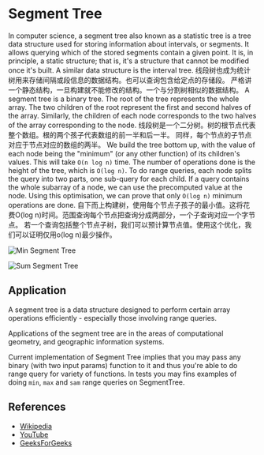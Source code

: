 # Segment Tree

In computer science, a segment tree also known as a statistic tree 
is a tree data structure used for storing information about intervals, 
or segments. It allows querying which of the stored segments contain 
a given point. It is, in principle, a static structure; that is, 
it's a structure that cannot be modified once it's built. A similar 
data structure is the interval tree.
线段树也成为统计树用来存储间隔或段信息的数据结构。也可以查询包含给定点的存储段。
严格讲一个静态结构，一旦构建就不能修改的结构。一个与分割树相似的数据结构。
A segment tree is a binary tree. The root of the tree represents the 
whole array. The two children of the root represent the 
first and second halves of the array. Similarly, the 
children of each node corresponds to the two halves of 
the array corresponding to the node.
线段树是一个二分树。树的根节点代表整个数组。根的两个孩子代表数组的前一半和后一半。
同样，每个节点的子节点对应于节点对应的数组的两半。
We build the tree bottom up, with the value of each node 
being the "minimum" (or any other function) of its children's values. This will 
take `O(n log n)` time. The number 
of operations done is the height of the tree, which 
is `O(log n)`. To do range queries, each node splits the 
query into two parts, one sub-query for each child. 
If a query contains the whole subarray of a node, we 
can use the precomputed value at the node. Using this 
optimisation, we can prove that only `O(log n)` minimum 
operations are done.
自下而上构建树，使用每个节点子孩子的最小值。这将花费O(log n)时间。范围查询每个节点把查询分成两部分，一个子查询对应一个字节点。
若一个查询包括整个节点子树，我们可以预计算节点值。使用这个优化，我们可以证明仅用o(log n)最少操作。

![Min Segment Tree](https://www.geeksforgeeks.org/wp-content/uploads/RangeMinimumQuery.png)

![Sum Segment Tree](https://www.geeksforgeeks.org/wp-content/uploads/segment-tree1.png)

## Application

A segment tree is a data structure designed to perform 
certain array operations efficiently - especially those 
involving range queries.

Applications of the segment tree are in the areas of computational geometry, 
and geographic information systems.

Current implementation of Segment Tree implies that you may
pass any binary (with two input params) function to it and 
thus you're able to do range query for variety of functions.
In tests you may fins examples of doing `min`, `max` and `sam` range
queries on SegmentTree.
 
## References

- [Wikipedia](https://en.wikipedia.org/wiki/Segment_tree)
- [YouTube](https://www.youtube.com/watch?v=ZBHKZF5w4YU&index=65&list=PLLXdhg_r2hKA7DPDsunoDZ-Z769jWn4R8)
- [GeeksForGeeks](https://www.geeksforgeeks.org/segment-tree-set-1-sum-of-given-range/)
